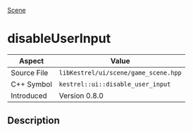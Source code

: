 [Scene](index)
# disableUserInput
| Aspect | Value |
| --- | --- |
| Source File | `libKestrel/ui/scene/game_scene.hpp` |
| C++ Symbol | `kestrel::ui::disable_user_input` |
| Introduced | Version 0.8.0 |
## Description

